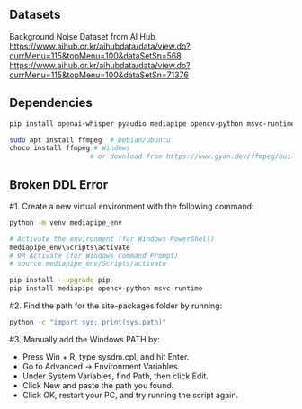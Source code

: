 ## Datasets
Background Noise Dataset from AI Hub
https://www.aihub.or.kr/aihubdata/data/view.do?currMenu=115&topMenu=100&dataSetSn=568
https://www.aihub.or.kr/aihubdata/data/view.do?currMenu=115&topMenu=100&dataSetSn=71376


## Dependencies
```sh
pip install openai-whisper pyaudio mediapipe opencv-python msvc-runtime numpy tensorflow pandas scikit-learn

sudo apt install ffmpeg  # Debian/Ubuntu
choco install ffmpeg # Windows
                    # or download from https://www.gyan.dev/ffmpeg/builds/
```

## Broken DDL Error
#1. Create a new virtual environment with the following command:
```sh
python -m venv mediapipe_env

# Activate the environment (for Windows PowerShell)
mediapipe_env\Scripts\activate  
# OR Activate (for Windows Command Prompt)
# source mediapipe_env/Scripts/activate

pip install --upgrade pip
pip install mediapipe opencv-python msvc-runtime

```

#2. Find the path for the site-packages folder by running:
```sh
python -c "import sys; print(sys.path)"
```

#3. Manually add the Windows PATH by:
- Press Win + R, type sysdm.cpl, and hit Enter.
- Go to Advanced → Environment Variables.
- Under System Variables, find Path, then click Edit.
- Click New and paste the path you found.
- Click OK, restart your PC, and try running the script again.
